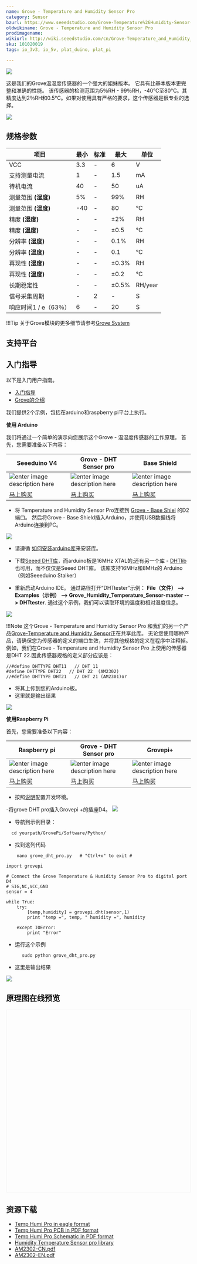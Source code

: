 ```yaml
---
name: Grove - Temperature and Humidity Sensor Pro
category: Sensor
bzurl: https://www.seeedstudio.com/Grove-Temperature%26Humidity-Sensor-Pro-p-838.html
oldwikiname: Grove - Temperature and Humidity Sensor Pro
prodimagename:
wikiurl: http://wiki.seeedstudio.com/cn/Grove-Temperature_and_Humidity_Sensor_Pro/
sku: 101020019
tags: io_3v3, io_5v, plat_duino, plat_pi

---
```


![](https://github.com/SeeedDocument/Grove-Temperature_and_Humidity_Sensor_Pro/raw/master/img/Temp_humi_pro.jpg)

 这是我们的Grove温湿度传感器的一个强大的姐妹版本。 它具有比基本版本更完整和准确的性能。 该传感器的检测范围为5％RH - 99％RH，-40°C至80°C。其精度达到2％RH和0.5°C。如果对使用具有严格的要求，这个传感器是很专业的选择。

[![](https://github.com/SeeedDocument/wiki_chinese/raw/master/docs/images/click_to_buy.PNG)](https://item.taobao.com/item.htm?spm=a1z10.3-c.w4002-11172317909.14.3ff19e11cJwMDK&id=45754325612)

规格参数
-------------

|项目|	最小	|标准	|最大	|单位|
|---|---|---|---|---|
|VCC	|	3.3|	-|	6|	V|
|支持测量电流	|	1|	-|	1.5|	mA|
|待机电流|	40|	-|	50|	uA|
|测量范围  **(湿度)**  |5%|	-|	99%|	RH|
|测量范围 **(温度)** |	-40|	-	|80|	°C|
|精度 **(湿度)** |-	|	-|	±2%|	RH|
|精度 **(温度)**	|-|-|	±0.5|	°C|
|分辨率	**(湿度)**	|-|	-|	0.1%	|RH|
|分辨率 **(温度)**	| -|-|	0.1|	°C|
|再现性	**(湿度)** |	-|	-|	±0.3%|	RH|
|再现性 **(温度)** |	-	|-	|±0.2|	°C|
|长期稳定性|		-|	-	|±0.5%	|RH/year|
|信号采集周期|-|	2|	-|	S|
|响应时间1 / e（63％）|	6|	-	|20|	S|

!!!Tip
    关于Grove模块的更多细节请参考[Grove System](http://wiki.seeedstudio.com/cn/Grove_System/)


支持平台
------------------


入门指导
---------------
以下是入门用户指南。

- [ 入门指导](http://wiki.seeedstudio.com/cn/Getting_Started_with_Seeeduino/)
- [Grove的介绍](http://wiki.seeedstudio.com/cn/Grove_System/)

我们提供2个示例，包括在arduino和raspberry pi平台上执行。

**使用 Arduino**

我们将通过一个简单的演示向您展示这个Grove - 温湿度传感器的工作原理。 首先，您需要准备以下内容：

| Seeeduino V4 | Grove - DHT Sensor pro | Base Shield |
|--------------|-------------|-----------------|
|![enter image description here](https://raw.githubusercontent.com/SeeedDocument/Grove_Light_Sensor/master/images/gs_1.jpg)|![enter image description here](https://github.com/SeeedDocument/Grove-Temperature_and_Humidity_Sensor_Pro/raw/master/img/gs_1.jpg)|![enter image description here](https://raw.githubusercontent.com/SeeedDocument/Grove_Light_Sensor/master/images/gs_4.jpg)|
|[马上购买](https://item.taobao.com/item.htm?spm=a1z10.3-c.w4002-11172317909.9.3ff19e11rndqnS&id=45721222112)|[马上购买](https://item.taobao.com/item.htm?spm=a1z10.3-c.w4002-11172317909.13.3ff19e11ek83a4&id=45754325612)|[马上购买](https://item.taobao.com/item.htm?spm=a1z10.3-c.w4002-11172317909.10.3ff19e11crrag2&id=520233320144)|


- 将 Temperature and Humidity Sensor Pro连接到 [Grove - Base Shiel](http://wiki.seeedstudio.com/cn/Base_Shield_V2/) 的D2端口。 然后将Grove - Base Shield插入Arduino，并使用USB数据线将Arduino连接到PC。


![](https://github.com/SeeedDocument/Grove-Temperature_and_Humidity_Sensor_Pro/raw/master/img/Temperature%26Humidity_Sensor_Pro_demo_Seeeduino_600_s.jpg)

- 请遵循 [如何安装arduino库](http://wiki.seeedstudio.com/cn/How_to_install_Arduino_Library/)来安装库。

- 下载[Seeed DHT库](https://github.com/Seeed-Studio/Grove_Temperature_And_Humidity_Sensor)，而arduino板是16MHz XTAL的;还有另一个库 - [DHTlib](https://github.com/RobTillaart/Arduino/tree/master/libraries/DHTlib)也可用，而不仅仅是Seeed DHT库。 该库支持16MHz和8MHz的 Arduino（例如Seeeduino Stalker）

- 重新启动Arduino IDE。 通过路径打开“DHTtester”示例： **File（文件） --> Examples（示例） --> Grove_Humidity_Temperature_Sensor-master --> DHTtester**. 通过这个示例，我们可以读取环境的温度和相对湿度信息。

![](https://github.com/SeeedDocument/Grove-Temperature_and_Humidity_Sensor_Pro/raw/master/img/library%20example.jpg)

!!!Note
    这个Grove - Temperature and Humidity Sensor Pro 和我们的另一个产品[Grove-Temperature and Humidity Sensor](http://wiki.seeed.cc/Grove_Temperature_and_Humidity_Sensor/)正在共享此库。 无论您使用哪种产品，请确保您为传感器的定义的端口生效，并将其他规格的定义在程序中注释掉。 例如，我们在Grove - Temperature and Humidity Sensor Pro 上使用的传感器是DHT 22.因此传感器规格的定义部分应该是：

```
//#define DHTTYPE DHT11   // DHT 11
#define DHTTYPE DHT22   // DHT 22  (AM2302)
//#define DHTTYPE DHT21   // DHT 21 (AM2301)or
```
- 将其上传到您的Arduino板。
- 这里就是输出结果


![](https://github.com/SeeedDocument/Grove-Temperature_and_Humidity_Sensor_Pro/raw/master/img/DHT_Test_Score.jpg)

**使用Raspberry Pi**

首先，您需要准备以下内容：

|  Raspberry pi | Grove - DHT Sensor pro | Grovepi+ |
|--------------|-------------|-----------------|
|![enter image description here](https://github.com/SeeedDocument/Grove-Temperature_and_Humidity_Sensor_Pro/raw/master/img/pi.jpg)|![enter image description here](https://github.com/SeeedDocument/Grove-Temperature_and_Humidity_Sensor_Pro/raw/master/img/gs_1.jpg)|![enter image description here](https://github.com/SeeedDocument/Grove-Temperature_and_Humidity_Sensor_Pro/raw/master/img/grovepi%2B.jpg)|
|[马上购买](https://item.taobao.com/item.htm?spm=a1z10.3-c.w4002-11172317909.13.3ff19e11WKMOCW&id=528322046763)|[马上购买](https://item.taobao.com/item.htm?spm=a1z10.3-c.w4002-11172317909.13.3ff19e11cJwMDK&id=45754325612)|[马上购买](https://item.taobao.com/item.htm?spm=a1z10.3-c.w4002-11172317909.10.3ff19e113G7Bdt&id=45506190895)|

- 按照[说明](http://wiki.seeed.cc/GrovePi_Plus/)配置开发环境。

-将grove DHT pro插入Grovepi +的插座D4。
![](https://github.com/SeeedDocument/Grove-Temperature_and_Humidity_Sensor_Pro/raw/master/img/Grovalpi%20dht%20pro)
- 导航到示例目录：

```
  cd yourpath/GrovePi/Software/Python/
```

- 找到这列代码

```
    nano grove_dht_pro.py   # "Ctrl+x" to exit #
```


```
import grovepi

# Connect the Grove Temperature & Humidity Sensor Pro to digital port D4
# SIG,NC,VCC,GND
sensor = 4

while True:
    try:
        [temp,humidity] = grovepi.dht(sensor,1)
        print "temp =", temp, " humidity =", humidity

    except IOError:
        print "Error"
```


- 运行这个示例

```
      sudo python grove_dht_pro.py
```
- 这里是输出结果

![](https://github.com/SeeedDocument/Grove-Temperature_and_Humidity_Sensor_Pro/raw/master/img/Grovepi_dht_pro_00.png)


## 原理图在线预览


<div class="altium-ecad-viewer" data-project-src="https://github.com/SeeedDocument/Grove-Temperature_and_Humidity_Sensor_Pro/raw/master/res/Temp_Humi_Pro_eagle_files.zip" style="border-radius: 0px 0px 4px 4px; height: 500px; border-style: solid; border-width: 1px; border-color: rgb(241, 241, 241); overflow: hidden; max-width: 1280px; max-height: 700px; box-sizing: border-box;" />
</div>


## 资源下载

- [Temp Humi Pro in eagle format](https://github.com/SeeedDocument/Grove-Temperature_and_Humidity_Sensor_Pro/raw/master/res/Temp_Humi_Pro_eagle_files.zip)
- [Temp Humi Pro PCB in PDF format](https://github.com/SeeedDocument/Grove-Temperature_and_Humidity_Sensor_Pro/raw/master/res/TemperatureHumidiy%20Pro%20PCB.pdf)
- [Temp Humi Pro Schematic in PDF format](https://github.com/SeeedDocument/Grove-Temperature_and_Humidity_Sensor_Pro/raw/master/res/TemperatureHumidiy%20Pro%20Schematic.pdf)
- [Humidity Temperature Sensor pro library](https://github.com/SeeedDocument/Grove-Temperature_and_Humidity_Sensor_Pro/raw/master/res/Humidity_Temperature_Sensor_pro.zip)
- [AM2302-CN.pdf](https://github.com/SeeedDocument/Grove-Temperature_and_Humidity_Sensor_Pro/raw/master/res/AM2302-CN.pdf)
- [AM2302-EN.pdf](https://github.com/SeeedDocument/Grove-Temperature_and_Humidity_Sensor_Pro/raw/master/res/AM2302-EN.pdf)
